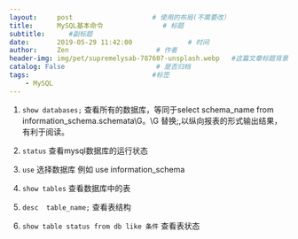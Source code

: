 ```yaml
---
layout:     post                    # 使用的布局(不需要改）
title:      MySQL基本命令               # 标题
subtitle:      #副标题
date:       2019-05-29 11:42:00              # 时间
author:     Zen                      # 作者
header-img: img/pet/supremelysab-787607-unsplash.webp   #这篇文章标题背景图片
catalog: False                       # 是否归档
tags:                               #标签
    - MySQL
---
```


1. `show databases;`
查看所有的数据库，等同于select schema_name from information_schema.schemata\G。\G 替换;,以纵向报表的形式输出结果，有利于阅读。

2. `status`
查看mysql数据库的运行状态

3. `use` 选择数据库 例如 use information_schema

4. `show tables`
查看数据库中的表

5. `desc  table_name;`
查看表结构

6. `show table status from db like 条件`
查看表状态
